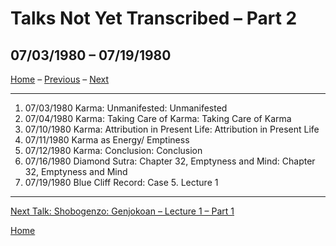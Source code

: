 <a name="0"></a>
# Talks Not Yet Transcribed – Part 2
## 07/03/1980 – 07/19/1980

[Home](index#talks-2) – [Previous](1980-07-02-Karma-WhereKarmaOriginates#0) – [Next](1987-06-06-Shobogenzo-Genjokoan-Lecture1-Part1#0)

---
1. 07/03/1980 Karma: Unmanifested: Unmanifested	
1. 07/04/1980 Karma: Taking Care of Karma: Taking Care of Karma	
1. 07/10/1980 Karma: Attribution in Present Life: Attribution in Present Life	
1. 07/11/1980 Karma as Energy/ Emptiness	
1. 07/12/1980 Karma: Conclusion: Conclusion	
1. 07/16/1980 Diamond Sutra: Chapter 32, Emptyness and Mind: Chapter 32, Emptyness and Mind	
1. 07/19/1980 Blue Cliff Record: Case 5. Lecture 1

---
[Next Talk: Shobogenzo: Genjokoan – Lecture 1 – Part 1](1987-06-06-Shobogenzo-Genjokoan-Lecture1-Part1#0)

[Home](index#talks-2)

